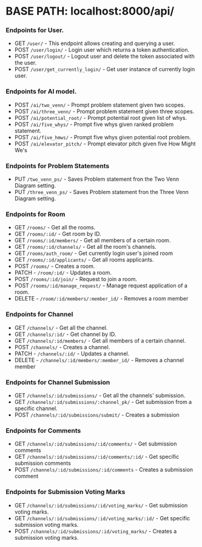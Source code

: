 # BASE PATH: localhost:8000/api/

### Endpoints for User.
- GET `/user/` - This endpoint allows creating and querying a user.
- POST `/user/login/` - Login user which returns a token authentication.
- POST `/user/logout/` - Logout user and delete the token associated with the user.
- POST `/user/get_currently_login/` - Get user instance of currently login user.
  
### Endpoints for AI model.
- POST `/ai/two_venn/` - Prompt problem statement given two scopes.
- POST `/ai/three_venn/` - Prompt problem statement given three scopes.
- POST `/ai/potential_root/` - Prompt potential root given list of whys.
- POST `/ai/five_whys/` - Prompt five whys given ranked problem statement.
- POST `/ai/five_hmws/` - Prompt five whys given potential root problem.
- POST `/ai/elevator_pitch/` - Prompt elevator pitch given five How Might We's

### Endpoints for Problem Statements
- PUT `/two_venn_ps/` - Saves Problem statement fron the Two Venn Diagram setting.
- PUT `/three_venn_ps/` - Saves Problem statement fron the Three Venn Diagram setting.

### Endpoints for Room
- GET `/rooms/` -  Get all the rooms.
- GET `/rooms/:id/` - Get room by ID.
- GET `/rooms/:id/members/` - Get all members of a certain room.
- GET `/rooms/:id/channels/` - Get all the room's channels.
- GET `/rooms/auth_room/` - Get currently login user's joined room
- GET `/rooms/:id/applicants/` - Get all rooms applicants.
- POST `/rooms/` - Creates a room.
- PATCH - `/room/:id/` - Updates a room.
- POST `/rooms/:id/join/` - Request to join a room.
- POST `/rooms/:id/manage_request/` - Manage request application of a room.
- DELETE - `/room/:id/members/:member_id/` - Removes a room member

### Endpoints for Channel
- GET `/channels/` -  Get all the channel.
- GET `/channels/:id/` - Get channel by ID.
- GET `/channels/:id/members/` - Get all members of a certain channel.
- POST `/channels/` - Creates a channel.
- PATCH - `/channels/:id/` - Updates a channel.
- DELETE - `/channels/:id/members/:member_id/` - Removes a channel member

### Endpoints for Channel Submission
- GET `/channels/:id/submissions/` -  Get all the channels' submission.
- GET `/channels/:id/submissions/:channel_pk/` -  Get submission from a specific channel. 
- POST `/channels/:id/submissions/submit/` - Creates a submission

### Endpoints for Comments
- GET `/channels/:id/submissions/:id/comments/` - Get submission comments
- GET `/channels/:id/submissions/:id/comments/:id/` - Get specific submission comments
- POST `/channels/:id/submissions/:id/comments` - Creates a submission comment

### Endpoints for Submission Voting Marks
- GET `/channels/:id/submissions/:id/voting_marks/` - Get submission voting marks.
- GET `/channels/:id/submissions/:id/voting_marks/:id/` - Get specific submission voting marks.
- POST `/channels/:id/submissions/:id/voting_marks/` - Creates a submission voting marks.